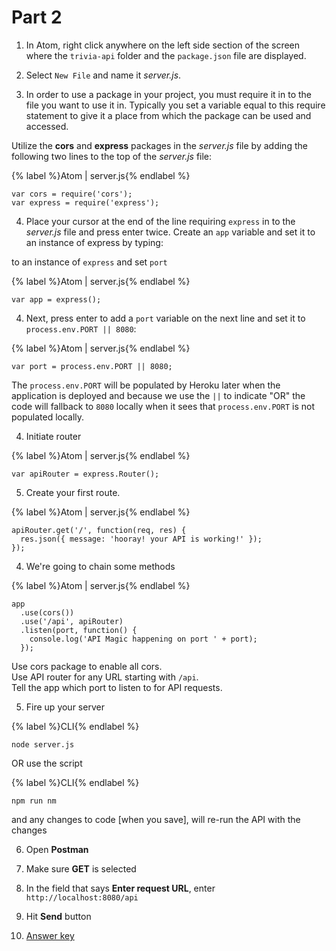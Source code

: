 # Part 2

1. In Atom, right click anywhere on the left side section of the screen where the `trivia-api` folder and the `package.json` file are displayed. 

2. Select `New File` and name it _server.js_.

3. In order to use a package in your project, you must require it in to the file you want to use it in. Typically you set a variable equal to this require statement to give it a place from which the package can be used and accessed.

  Utilize the **cors** and **express** packages in the _server.js_ file by adding the following two lines to the top of the _server.js_ file:

  {% label %}Atom | server.js{% endlabel %}
  ```
  var cors = require('cors');
  var express = require('express');
  ```

4. Place your cursor at the end of the line requiring `express` in to the _server.js_ file and press enter twice. Create an `app` variable and set it to an instance of express by typing: 

to an instance of `express` and set `port`

  {% label %}Atom | server.js{% endlabel %}
  ```
  var app = express();
  ```
  
4. Next, press enter to add a `port` variable on the next line and set it to `process.env.PORT || 8080`: 

  {% label %}Atom | server.js{% endlabel %}
  ```
  var port = process.env.PORT || 8080;
  ```
  
  The `process.env.PORT` will be populated by Heroku later when the application is deployed and because we use the `||` to indicate "OR" the code will fallback to `8080` locally when it sees that `process.env.PORT` is not populated locally.

4. Initiate router

  {% label %}Atom | server.js{% endlabel %}
  ```
  var apiRouter = express.Router();
  ```

5. Create your first route.

  {% label %}Atom | server.js{% endlabel %}
  ```
  apiRouter.get('/', function(req, res) {
    res.json({ message: 'hooray! your API is working!' });
  });
  ```

4. We're going to chain some methods

  {% label %}Atom | server.js{% endlabel %}
  ```
  app
    .use(cors())
    .use('/api', apiRouter)
    .listen(port, function() {
      console.log('API Magic happening on port ' + port);
    });
  ```

  Use cors package to enable all cors.  
  Use API router for any URL starting with `/api`.  
  Tell the app which port to listen to for API requests.

5. Fire up your server

  {% label %}CLI{% endlabel %}
  ```
  node server.js
  ```

  OR use the script

  {% label %}CLI{% endlabel %}
  ```
  npm run nm
  ```

  and any changes to code [when you save], will re-run the API with the changes

6. Open **Postman**

  1. Make sure **GET** is selected

  2. In the field that says **Enter request URL**, enter `http://localhost:8080/api`

  3. Hit **Send** button

7. [Answer key](https://github.com/KansasCityWomeninTechnology/trivia-api/tree/answer-key-part-2)
